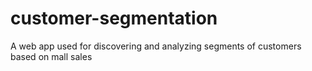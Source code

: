 # customer-segmentation
A web app used for discovering and analyzing segments of customers based on mall sales
